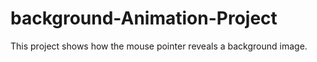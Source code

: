 # background-Animation-Project
This project shows how the mouse pointer reveals a background image.
